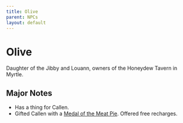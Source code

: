 ```yaml
---
title: Olive
parent: NPCs
layout: default
---
```


# Olive
Daughter of the Jibby and Louann, owners of the Honeydew Tavern in Myrtle.

## Major Notes
- Has a thing for Callen.
- Gifted Callen with a [Medal of the Meat Pie](https://www.dndbeyond.com/magic-items/4698486-medal-of-the-meat-pie). Offered free recharges.